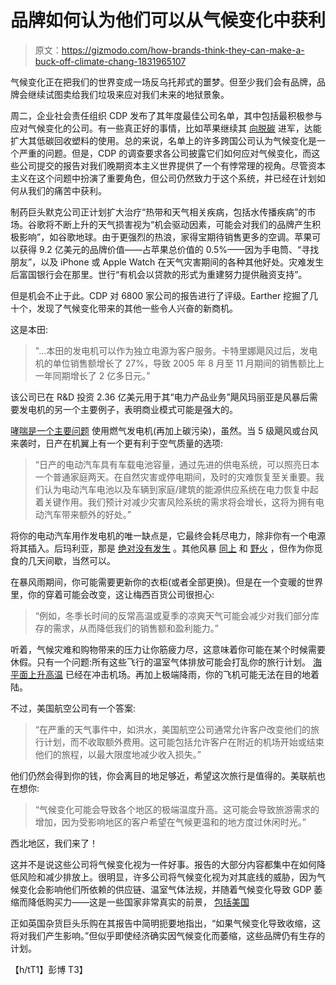 # 品牌如何认为他们可以从气候变化中获利

> 原文：<https://gizmodo.com/how-brands-think-they-can-make-a-buck-off-climate-chang-1831965107>

气候变化正在把我们的世界变成一场反乌托邦式的噩梦。但至少我们会有品牌，品牌会继续试图卖给我们垃圾来应对我们未来的地狱景象。



周二，企业社会责任组织 CDP 发布了其年度最佳公司名单，其中包括最积极参与应对气候变化的公司。有一些真正好的事情，比如苹果继续其 [向脱碳](https://earther.gizmodo.com/so-about-apples-100-percent-renewable-energy-announcem-1825173930) 进军，达能扩大其低碳回收塑料的使用。总的来说，名单上的许多跨国公司认为气候变化是一个严重的问题。但是，CDP 的调查要求各公司披露它们如何应对气候变化，而这些公司提交的报告对我们晚期资本主义世界提供了一个有悖常理的视角。尽管资本主义在这个问题中扮演了重要角色，但公司仍然致力于这个系统，并已经在计划如何从我们的痛苦中获利。

制药巨头默克公司正计划扩大治疗“热带和天气相关疾病，包括水传播疾病”的市场。谷歌将不断上升的天气损害视为“机会驱动因素，可能会对我们的品牌产生积极影响”，如谷歌地球。由于更强烈的热浪，家得宝期待销售更多的空调。苹果可以获得 9.2 亿美元的品牌价值——占苹果总价值的 0.5%——因为手电筒、“寻找朋友”，以及 iPhone 或 Apple Watch 在天气灾害期间的各种其他好处。灾难发生后富国银行会在那里。世行“有机会以贷款的形式为重建努力提供融资支持”。

但是机会不止于此。CDP 对 6800 家公司的报告进行了评级。Earther 挖掘了几十个，发现了气候变化带来的其他一些令人兴奋的新商机。

这是本田:

> "...本田的发电机可以作为独立电源为客户服务。卡特里娜飓风过后，发电机的单位销售额增长了 27%，导致 2005 年 8 月至 11 月期间的销售额比上一年同期增长了 2 亿多日元。”

该公司已在 R&D 投资 2.36 亿美元用于其“电力产品业务”飓风玛丽亚是风暴后需要发电机的另一个主要例子，表明商业模式可能是强大的。

[哮喘是一个主要问题](https://earther.gizmodo.com/did-hurricane-maria-worsen-puerto-ricos-asthma-crisis-1826963812) 使用燃气发电机(再加上碳污染)，虽然。当 5 级飓风或台风来袭时，日产在机翼上有一个更有利于空气质量的选项:

> “日产的电动汽车具有车载电池容量，通过先进的供电系统，可以照亮日本一个普通家庭两天。在自然灾害或停电期间，及时的灾难恢复至关重要。我们认为电动汽车电池以及车辆到家庭/建筑的能源供应系统在电力恢复中起着关键作用。我们预计对减少灾害风险系统的需求将会增长，这将为拥有电动汽车带来额外的好处。”

将你的电动汽车用作发电机的唯一缺点是，它最终会耗尽电力，除非你有一个电源将其插入。后玛利亚，那是 [绝对没有发生](https://earther.gizmodo.com/hurricane-maria-caused-the-second-longest-blackout-ever-1825207122) 。其他风暴 [同上](https://earther.gizmodo.com/aerial-photos-reveal-the-devastation-left-by-florence-1829104928) 和 [野火](https://earther.gizmodo.com/what-happens-after-an-entire-town-burns-to-the-ground-1830441990) ，但作为你觅食的几天间歇，当然可以。

在暴风雨期间，你可能需要更新你的衣柜(或者全部更换)。但是在一个变暖的世界里，你的穿着可能会改变，这让梅西百货公司很担心:

> “例如，冬季长时间的反常高温或夏季的凉爽天气可能会减少对我们部分库存的需求，从而降低我们的销售额和盈利能力。”

听着，气候灾难和购物带来的压力让你筋疲力尽，这意味着你可能在某个时候需要休假。只有一个问题:所有这些飞行的温室气体排放可能会打乱你的旅行计划。 [海平面上升](https://www.insurancejournal.com/news/international/2018/09/07/500429.htm)[高温](https://gizmodo.com/rising-temperatures-could-make-air-travel-even-worse-1796876291) 已经在冲击机场。再加上极端降雨，你的飞机可能无法在目的地着陆。

不过，美国航空公司有一个答案:

> “在严重的天气事件中，如洪水，美国航空公司通常允许客户改变他们的旅行计划，而不收取额外费用。这可能包括允许客户在附近的机场开始或结束他们的旅程，以最大限度地减少收入损失。”

他们仍然会得到你的钱，你会离目的地足够近，希望这次旅行是值得的。美联航也在想你:

> “气候变化可能会导致各个地区的极端温度升高。这可能会导致旅游需求的增加，因为受影响地区的客户希望在气候更温和的地方度过休闲时光。”

西北地区，我们来了！

这并不是说这些公司将气候变化视为一件好事。报告的大部分内容都集中在如何降低风险和减少排放上。很明显，许多公司将气候变化视为对其底线的威胁，因为气候变化会影响他们所依赖的供应链、温室气体法规，并随着气候变化导致 GDP 萎缩而降低购买力——这是一些国家非常真实的前景， [包括美国](http://science.sciencemag.org/content/356/6345/1362)

正如英国杂货巨头乐购在其报告中简明扼要地指出，“如果气候变化导致收缩，这将对我们产生影响。”但似乎即使经济确实因气候变化而萎缩，这些品牌仍有生存的计划。

【h/tT1】彭博 T3】